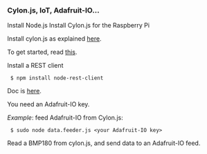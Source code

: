 ### Cylon.js, IoT, Adafruit-IO...

Install Node.js
Install Cylon.js for the Raspberry Pi

Install cylon.js as explained [here](https://github.com/hybridgroup/cylon-raspi).

To get started, read [this](https://cylonjs.com/documentation/platforms/raspberry-pi/).

Install a REST client
```
 $ npm install node-rest-client
```
Doc is [here](https://www.npmjs.com/package/node-rest-client).

You need an Adafruit-IO key.

_Example_: feed Adafruit-IO from Cylon.js:
```
 $ sudo node data.feeder.js <your Adafruit-IO key>
```
Read a BMP180 from cylon.js, and send data to an Adafruit-IO feed.

